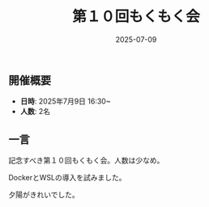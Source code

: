 ﻿---
title: "第１０回もくもく会"
description: "第１０回もくもく会"
date: 2025-07-09
draft: false
showHero: true
layoutBackgroundBlur: false
---

## 開催概要

- **日時**: 2025年7月9日 16:30~
- **人数**: 2名

## 一言

記念すべき第１０回もくもく会。人数は少なめ。

DockerとWSLの導入を試みました。

夕陽がきれいでした。